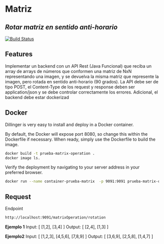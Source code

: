 # Matriz
## _Rotar matriz en sentido anti-horario_

[![Build Status](https://travis-ci.org/joemccann/dillinger.svg?branch=master)](https://travis-ci.org/joemccann/dillinger)

## Features

Implementar un backend con un API Rest (Java Funcional) que reciba un 
array de arrays de números que conformen una matriz de NxN representando una imagen, y se 
devuelva la misma matriz que represente la imagen, pero rotada en sentido anti-horario (90 grados).
La API debe ser de tipo POST, el Content-Type de los request y response deben ser application/json
y se debe controlar correctamente los errores. Adicional, el backend debe estar dockerizad


## Docker

Dillinger is very easy to install and deploy in a Docker container.

By default, the Docker will expose port 8080, so change this within the
Dockerfile if necessary. When ready, simply use the Dockerfile to
build the image.

```sh
docker build -t prueba-matrix-operation .
docker image ls.
```


Verify the deployment by navigating to your server address in
your preferred browser.

```sh
docker run --name container-prueba-matrix  -p 9091:9091 prueba-matrix-operation
```

## Request

Endpoint

```sh
http://localhost:9091/matrixOperation/rotation
```
**Ejemplo 1**
Input: [ [1,2], [3,4] ]
Output: [ [2,4], [1,3] ]
 
**Ejemplo2**
Input: [ [1,2,3], [4,5,6], [7,8,9] ]
Output: [ [3,6,9], [2,5,8], [1,4,7] ]

